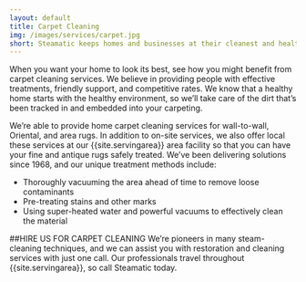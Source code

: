 ```yaml
---
layout: default
title: Carpet Cleaning
img: /images/services/carpet.jpg
short: Steamatic keeps homes and businesses at their cleanest and healthiest.
---
```

When you want your home to look its best, see how you might benefit from carpet cleaning services. We believe in providing people with effective treatments, friendly support, and competitive rates. We know that a healthy home starts with the healthy environment, so we’ll take care of the dirt that’s been tracked in and embedded into your carpeting.

We’re able to provide home carpet cleaning services for wall-to-wall, Oriental, and area rugs. In addition to on-site services, we also offer local these services at our {{site.servingarea}} area facility so that you can have your fine and antique rugs safely treated. We’ve been delivering solutions since 1968, and our unique treatment methods include:

* Thoroughly vacuuming the area ahead of time to remove loose contaminants
* Pre-treating stains and other marks
* Using super-heated water and powerful vacuums to effectively clean the material

##HIRE US FOR CARPET CLEANING
We’re pioneers in many steam-cleaning techniques, and we can assist you with restoration and cleaning services with just one call. Our professionals travel throughout {{site.servingarea}}, so call Steamatic today.